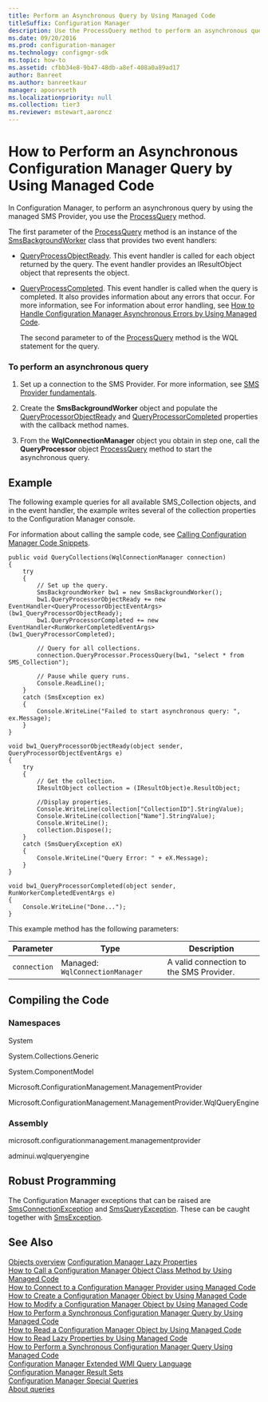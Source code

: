 ```yaml
---
title: Perform an Asynchronous Query by Using Managed Code
titleSuffix: Configuration Manager
description: Use the ProcessQuery method to perform an asynchronous query by using the managed SMS Provider in Configuration Manager.
ms.date: 09/20/2016
ms.prod: configuration-manager
ms.technology: configmgr-sdk
ms.topic: how-to
ms.assetid: cfbb34e8-9b47-48db-a8ef-408a0a89ad17
author: Banreet
ms.author: banreetkaur
manager: apoorvseth
ms.localizationpriority: null
ms.collection: tier3
ms.reviewer: mstewart,aaroncz 
---
```

# How to Perform an Asynchronous Configuration Manager Query by Using Managed Code
In Configuration Manager, to perform an asynchronous query by using the managed SMS Provider, you use the [ProcessQuery](/previous-versions/system-center/developer/cc146295(v=msdn.10)) method.  

 The first parameter of the [ProcessQuery](/previous-versions/system-center/developer/cc146295(v=msdn.10)) method is an instance of the [SmsBackgroundWorker](/previous-versions/system-center/developer/cc147429(v=msdn.10)) class that provides two event handlers:  

- [QueryProcessObjectReady](/previous-versions/system-center/developer/cc143780(v=msdn.10)). This event handler is called for each object returned by the query. The event handler provides an IResultObject object that represents the object.  

- [QueryProcessCompleted](/previous-versions/system-center/developer/cc143778(v=msdn.10)). This event handler is called when the query is completed. It also provides information about any errors that occur. For more information, see For information about error handling, see [How to Handle Configuration Manager Asynchronous Errors by Using Managed Code](../../../develop/core/understand/how-to-handle-configuration-manager-asynchronous-errors-by-using-managed-code.md).  

  The second parameter to of the [ProcessQuery](/previous-versions/system-center/developer/cc146295(v=msdn.10)) method is the WQL statement for the query.  

### To perform an asynchronous query  

1.  Set up a connection to the SMS Provider. For more information, see [SMS Provider fundamentals](sms-provider-fundamentals.md).  

2.  Create the **SmsBackgroundWorker** object and populate the [QueryProcessorObjectReady](/previous-versions/system-center/developer/cc143780(v=msdn.10)) and [QueryProcessorCompleted](/previous-versions/system-center/developer/cc143778(v=msdn.10)) properties with the callback method names.  

3.  From the **WqlConnectionManager** object you obtain in step one, call the **QueryProcessor** object [ProcessQuery](/previous-versions/system-center/developer/cc146295(v=msdn.10)) method to start the asynchronous query.  

## Example  
 The following example queries for all available SMS_Collection objects, and in the event handler, the example writes several of the collection properties to the Configuration Manager console.  

 For information about calling the sample code, see [Calling Configuration Manager Code Snippets](../../../develop/core/understand/calling-code-snippets.md).  

```  
public void QueryCollections(WqlConnectionManager connection)  
{  
    try  
    {  
        // Set up the query.  
        SmsBackgroundWorker bw1 = new SmsBackgroundWorker();  
        bw1.QueryProcessorObjectReady += new EventHandler<QueryProcessorObjectEventArgs>(bw1_QueryProcessorObjectReady);  
        bw1.QueryProcessorCompleted += new EventHandler<RunWorkerCompletedEventArgs>(bw1_QueryProcessorCompleted);  

        // Query for all collections.  
        connection.QueryProcessor.ProcessQuery(bw1, "select * from SMS_Collection");  

        // Pause while query runs.  
        Console.ReadLine();  
    }  
    catch (SmsException ex)  
    {  
        Console.WriteLine("Failed to start asynchronous query: ", ex.Message);  
    }  
}  

void bw1_QueryProcessorObjectReady(object sender, QueryProcessorObjectEventArgs e)  
{  
    try  
    {  
        // Get the collection.  
        IResultObject collection = (IResultObject)e.ResultObject;  

        //Display properties.  
        Console.WriteLine(collection["CollectionID"].StringValue);  
        Console.WriteLine(collection["Name"].StringValue);  
        Console.WriteLine();  
        collection.Dispose();  
    }  
    catch (SmsQueryException eX)  
    {  
        Console.WriteLine("Query Error: " + eX.Message);  
    }  
}  

void bw1_QueryProcessorCompleted(object sender, RunWorkerCompletedEventArgs e)  
{  
    Console.WriteLine("Done...");  
}  
```  

 This example method has the following parameters:  

|Parameter|Type|Description|  
|---------------|----------|-----------------|  
|`connection`|Managed: `WqlConnectionManager`|A valid connection to the SMS Provider.|  

## Compiling the Code  

### Namespaces  
 System  

 System.Collections.Generic  

 System.ComponentModel  

 Microsoft.ConfigurationManagement.ManagementProvider  

 Microsoft.ConfigurationManagement.ManagementProvider.WqlQueryEngine  

### Assembly  
 microsoft.configurationmanagement.managementprovider  

 adminui.wqlqueryengine  

## Robust Programming  
 The Configuration Manager exceptions that can be raised are [SmsConnectionException](/previous-versions/system-center/developer/cc147431(v=msdn.10)) and [SmsQueryException](/previous-versions/system-center/developer/cc147436(v=msdn.10)). These can be caught together with [SmsException](/previous-versions/system-center/developer/cc147433(v=msdn.10)).  

## See Also  
 [Objects overview](configuration-manager-objects-overview.md)
 [Configuration Manager Lazy Properties](../../../develop/core/understand/configuration-manager-lazy-properties.md)   
 [How to Call a Configuration Manager Object Class Method by Using Managed Code](../../../develop/core/understand/how-to-call-a-configuration-manager-object-class-method-by-using-managed-code.md)   
 [How to Connect to a Configuration Manager Provider using Managed Code](../../../develop/core/understand/how-to-connect-to-an-sms-provider-by-using-managed-code.md)   
 [How to Create a Configuration Manager Object by Using Managed Code](../../../develop/core/understand/how-to-create-a-configuration-manager-object-by-using-managed-code.md)   
 [How to Modify a Configuration Manager Object by Using Managed Code](../../../develop/core/understand/how-to-modify-a-configuration-manager-object-by-using-managed-code.md)   
 [How to Perform a Synchronous Configuration Manager Query by Using Managed Code](../../../develop/core/understand/how-to-perform-a-synchronous-configuration-manager-query-by-using-managed-code.md)   
 [How to Read a Configuration Manager Object by Using Managed Code](../../../develop/core/understand/how-to-read-a-configuration-manager-object-by-using-managed-code.md)   
 [How to Read Lazy Properties by Using Managed Code](../../../develop/core/understand/how-to-read-lazy-properties-by-using-managed-code.md)   
 [How to Perform a Synchronous Configuration Manager Query Using  Managed Code](../../../develop/core/understand/how-to-perform-a-synchronous-configuration-manager-query-by-using-managed-code.md)   
 [Configuration Manager Extended WMI Query Language](../../../develop/core/understand/extended-wmi-query-language.md)   
 [Configuration Manager Result Sets](../../../develop/core/understand/result-sets.md)   
 [Configuration Manager Special Queries](../../../develop/core/understand/special-queries.md)   
 [About queries](about-configuration-manager-queries.md)

